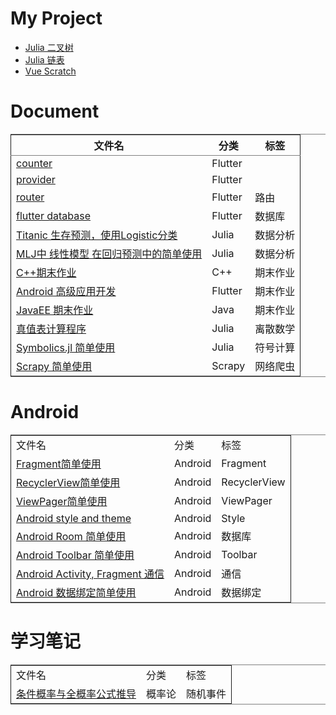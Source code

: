 

# My Project

-   [Julia 二叉树](https://github.com/nesteiner/BinaryTree.jl)
-   [Julia 链表](https://github.com/nesteiner/LinkedList.jl)
-   [Vue Scratch](https://github.com/nesteiner/scratch)


# Document

<table border="2" cellspacing="0" cellpadding="6" rules="groups" frame="hsides">


<colgroup>
<col  class="org-left" />

<col  class="org-left" />

<col  class="org-left" />
</colgroup>
<thead>
<tr>
<th scope="col" class="org-left">文件名</th>
<th scope="col" class="org-left">分类</th>
<th scope="col" class="org-left">标签</th>
</tr>
</thead>

<tbody>
<tr>
<td class="org-left"><a href="./html/counter.html">counter</a></td>
<td class="org-left">Flutter</td>
<td class="org-left">&#xa0;</td>
</tr>


<tr>
<td class="org-left"><a href="./html/provider.html">provider</a></td>
<td class="org-left">Flutter</td>
<td class="org-left">&#xa0;</td>
</tr>


<tr>
<td class="org-left"><a href="./html/router.html">router</a></td>
<td class="org-left">Flutter</td>
<td class="org-left">路由</td>
</tr>


<tr>
<td class="org-left"><a href="./html/flutter_database.html">flutter database</a></td>
<td class="org-left">Flutter</td>
<td class="org-left">数据库</td>
</tr>


<tr>
<td class="org-left"><a href="./html/titanic.html">Titanic 生存预测，使用Logistic分类</a></td>
<td class="org-left">Julia</td>
<td class="org-left">数据分析</td>
</tr>


<tr>
<td class="org-left"><a href="./html/linear_model.html">MLJ中 线性模型 在回归预测中的简单使用</a></td>
<td class="org-left">Julia</td>
<td class="org-left">数据分析</td>
</tr>


<tr>
<td class="org-left"><a href="./html/cppwork.html">C++期末作业</a></td>
<td class="org-left">C++</td>
<td class="org-left">期末作业</td>
</tr>


<tr>
<td class="org-left"><a href="./html/flutter-work.html">Android 高级应用开发</a></td>
<td class="org-left">Flutter</td>
<td class="org-left">期末作业</td>
</tr>


<tr>
<td class="org-left"><a href="./html/javaee.html">JavaEE 期末作业</a></td>
<td class="org-left">Java</td>
<td class="org-left">期末作业</td>
</tr>


<tr>
<td class="org-left"><a href="./html/parse-logic.html">真值表计算程序</a></td>
<td class="org-left">Julia</td>
<td class="org-left">离散数学</td>
</tr>


<tr>
<td class="org-left"><a href="./html/symbolics.html">Symbolics.jl 简单使用</a></td>
<td class="org-left">Julia</td>
<td class="org-left">符号计算</td>
</tr>


<tr>
<td class="org-left"><a href="./html/scrapy-spider.html">Scrapy 简单使用</a></td>
<td class="org-left">Scrapy</td>
<td class="org-left">网络爬虫</td>
</tr>
</tbody>
</table>


# Android

<table border="2" cellspacing="0" cellpadding="6" rules="groups" frame="hsides">


<colgroup>
<col  class="org-left" />

<col  class="org-left" />

<col  class="org-left" />
</colgroup>
<tbody>
<tr>
<td class="org-left">文件名</td>
<td class="org-left">分类</td>
<td class="org-left">标签</td>
</tr>


<tr>
<td class="org-left"><a href="./html/fragment.html">Fragment简单使用</a></td>
<td class="org-left">Android</td>
<td class="org-left">Fragment</td>
</tr>


<tr>
<td class="org-left"><a href="./html/recycler-view.html">RecyclerView简单使用</a></td>
<td class="org-left">Android</td>
<td class="org-left">RecyclerView</td>
</tr>


<tr>
<td class="org-left"><a href="./html/viewpager.html">ViewPager简单使用</a></td>
<td class="org-left">Android</td>
<td class="org-left">ViewPager</td>
</tr>


<tr>
<td class="org-left"><a href="./html/android-theme.html">Android style and theme</a></td>
<td class="org-left">Android</td>
<td class="org-left">Style</td>
</tr>


<tr>
<td class="org-left"><a href="./html/android-room.html">Android Room 简单使用</a></td>
<td class="org-left">Android</td>
<td class="org-left">数据库</td>
</tr>


<tr>
<td class="org-left"><a href="./html/android-toolbar.html">Android Toolbar 简单使用</a></td>
<td class="org-left">Android</td>
<td class="org-left">Toolbar</td>
</tr>


<tr>
<td class="org-left"><a href="./html/android-communication.html">Android Activity, Fragment 通信</a></td>
<td class="org-left">Android</td>
<td class="org-left">通信</td>
</tr>


<tr>
<td class="org-left"><a href="./html/android-databinding.html">Android 数据绑定简单使用</a></td>
<td class="org-left">Android</td>
<td class="org-left">数据绑定</td>
</tr>
</tbody>
</table>


# 学习笔记

<table border="2" cellspacing="0" cellpadding="6" rules="groups" frame="hsides">


<colgroup>
<col  class="org-left" />

<col  class="org-left" />

<col  class="org-left" />
</colgroup>
<tbody>
<tr>
<td class="org-left">文件名</td>
<td class="org-left">分类</td>
<td class="org-left">标签</td>
</tr>


<tr>
<td class="org-left"><a href="./html/random-event.html">条件概率与全概率公式推导</a></td>
<td class="org-left">概率论</td>
<td class="org-left">随机事件</td>
</tr>
</tbody>
</table>

